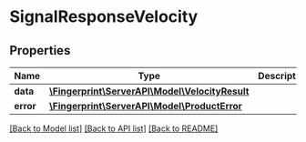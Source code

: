 # SignalResponseVelocity

## Properties
Name | Type | Description | Notes
------------ | ------------- | ------------- | -------------
**data** | [**\Fingerprint\ServerAPI\Model\VelocityResult**](VelocityResult.md) |  | [optional] 
**error** | [**\Fingerprint\ServerAPI\Model\ProductError**](ProductError.md) |  | [optional] 

[[Back to Model list]](../../README.md#documentation-for-models) [[Back to API list]](../../README.md#documentation-for-api-endpoints) [[Back to README]](../../README.md)

